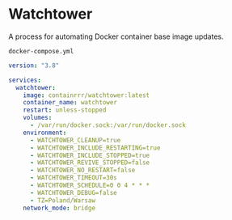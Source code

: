 # Watchtower
A process for automating Docker container base image updates.

``docker-compose.yml``
```yaml
version: "3.8"

services:
  watchtower:
    image: containrrr/watchtower:latest
    container_name: watchtower
    restart: unless-stopped
    volumes:
      - /var/run/docker.sock:/var/run/docker.sock
    environment:
      - WATCHTOWER_CLEANUP=true
      - WATCHTOWER_INCLUDE_RESTARTING=true
      - WATCHTOWER_INCLUDE_STOPPED=true
      - WATCHTOWER_REVIVE_STOPPED=false
      - WATCHTOWER_NO_RESTART=false
      - WATCHTOWER_TIMEOUT=30s
      - WATCHTOWER_SCHEDULE=0 0 4 * * *
      - WATCHTOWER_DEBUG=false
      - TZ=Poland/Warsaw
    network_mode: bridge
```
